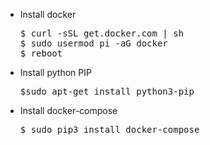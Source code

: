 <ul>
 	<li>
Install docker
<pre>$ curl -sSL get.docker.com | sh
$ sudo usermod pi -aG docker
$ reboot</pre>
</li>
 	<li>
Install python PIP
<pre>$sudo apt-get install python3-pip</pre>
</li>
 	<li>Install docker-compose
<pre>$ sudo pip3 install docker-compose</pre>
</li>
</ul>
